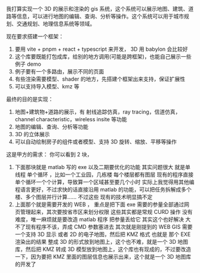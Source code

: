 我打算实现一个 3D 的展示和渲染的 gis 系统，这个系统可以展示地图、建筑、道路等信息，可以进行地图的编辑、查询、分析等操作。这个系统可以用于城市规划、交通规划、地理信息系统等领域。

现在要求搭建一个框架：

1. 要用 vite + pnpm + react + typescript 来开发， 3D 用 babylon 会比较好
2. 这个库要既能打包成库，给别的地方调用(可能是跨框架)，也能自己展示一些例子 demo
3. 例子要有一个多路由，展示不同的页面
4. 有些渲染需要模型、shader 的地方，先搭建个框架出来支持，保证扩展性
5. 可以支持导入模型、kmz 等

最终的目的是实现：

1. 地图+建筑物+道路的展示，有 射线追踪仿真，ray tracing，信道仿真，channel characteristic，wireless insite 等功能
2. 地图的编辑、查询、分析等功能
3. 3D 的立体展示
4. 可以自动绘制房子的组件或者模型、支持 3D 旋转、缩放、平移等操作

这是甲方的需求：
你可以看到 2 块，

1. 下面那块就是 matlab 写的 exe 以及二期要优化的功能
   其实问题很大 就是单线程 单个循环 ，比如一个工业园，几栋楼 每个楼层都有图层
   现有的程序直接单个循环一个个计算，导致算一个区域甚至要几个小时
   实际上我觉得用其他编程语言更好，不过求快的话直接沿用 matlab 的功能，可以把任务拆解成多个楼、多个图层并行计算…… 不过这些 现有的技术明显搞不定
2. 上面那个就是需要开发的 WEB ，
   重点是把下面 exe 需要的参量全部通过网页管理起来，其次要按省市区来划分权限 这些其实都是常规 CURD 操作 没有难度，唯一麻烦就是要改造 matlab 程序 把参量丢给它 其实这个也好解决 大不了现有程序不该，弄成 CMD 参数塞进去
   其次就是刚提到的 WEB GIS 需要一个支持 3D 显示 或者 2D 的电子地图，然后把 KMZ 格式 也就是 那个 EXE 渲染出的结果 整成 3D 的形式放到地图上，这个也不难，就是一个 3D 地图库，然后把 KMZ 转成 3D 模型放到地图上，这个库也有现成的，不过要改造一下，因为要把 KMZ 里面的图层信息也展示出来，这个就是一个 3D 地图库的开发了

